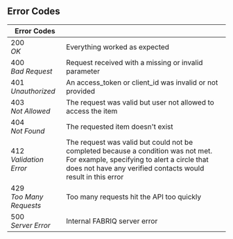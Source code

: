 ## Error Codes


Error Codes ||
---------------- | -----------  
200<br>*OK*	| Everything worked as expected
400<br>*Bad Request*	| Request received with a missing or invalid parameter
401<br>*Unauthorized*	| An access_token or client_id was invalid or not provided
403<br>*Not Allowed*	| The request was valid but user not allowed to access the item
404<br>*Not Found*	| The requested item doesn't exist
412<br>*Validation Error*	| The request was valid but could not be completed because a condition was not met. For example, specifying to alert a circle that does not have any verified contacts would result in this error
429<br>*Too Many Requests*	| Too many requests hit the API too quickly
500<br>*Server Error* | Internal FABRIQ server error
